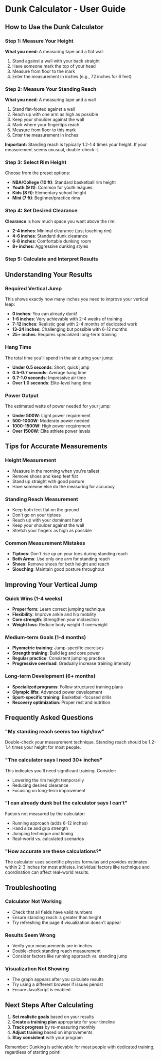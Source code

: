 # Dunk Calculator - User Guide

## How to Use the Dunk Calculator

### Step 1: Measure Your Height
**What you need:** A measuring tape and a flat wall

1. Stand against a wall with your back straight
2. Have someone mark the top of your head
3. Measure from floor to the mark
4. Enter the measurement in inches (e.g., 72 inches for 6 feet)

### Step 2: Measure Your Standing Reach
**What you need:** A measuring tape and a wall

1. Stand flat-footed against a wall
2. Reach up with one arm as high as possible
3. Keep your shoulder against the wall
4. Mark where your fingertips reach
5. Measure from floor to this mark
6. Enter the measurement in inches

**Important:** Standing reach is typically 1.2-1.4 times your height. If your measurement seems unusual, double-check it.

### Step 3: Select Rim Height
Choose from the preset options:
- **NBA/College (10 ft)**: Standard basketball rim height
- **Youth (9 ft)**: Common for youth leagues
- **Kids (8 ft)**: Elementary school height
- **Mini (7 ft)**: Beginner/practice rims

### Step 4: Set Desired Clearance
**Clearance** is how much space you want above the rim:
- **2-4 inches**: Minimal clearance (just touching rim)
- **4-6 inches**: Standard dunk clearance
- **6-8 inches**: Comfortable dunking room
- **8+ inches**: Aggressive dunking styles

### Step 5: Calculate and Interpret Results

## Understanding Your Results

### Required Vertical Jump
This shows exactly how many inches you need to improve your vertical leap:
- **0 inches**: You can already dunk!
- **1-6 inches**: Very achievable with 2-4 weeks of training
- **7-12 inches**: Realistic goal with 2-4 months of dedicated work
- **13-24 inches**: Challenging but possible with 6-12 months
- **25+ inches**: Requires specialized long-term training

### Hang Time
The total time you'll spend in the air during your jump:
- **Under 0.5 seconds**: Short, quick jump
- **0.5-0.7 seconds**: Average hang time
- **0.7-1.0 seconds**: Impressive air time
- **Over 1.0 seconds**: Elite-level hang time

### Power Output
The estimated watts of power needed for your jump:
- **Under 500W**: Light power requirement
- **500-1000W**: Moderate power needed
- **1000-1500W**: High power requirement
- **Over 1500W**: Elite athlete power levels

## Tips for Accurate Measurements

### Height Measurement
- Measure in the morning when you're tallest
- Remove shoes and keep feet flat
- Stand up straight with good posture
- Have someone else do the measuring for accuracy

### Standing Reach Measurement
- Keep both feet flat on the ground
- Don't go on your tiptoes
- Reach up with your dominant hand
- Keep your shoulder against the wall
- Stretch your fingers as high as possible

### Common Measurement Mistakes
- **Tiptoes**: Don't rise up on your toes during standing reach
- **Both Arms**: Use only one arm for standing reach
- **Shoes**: Remove shoes for both height and reach
- **Slouching**: Maintain good posture throughout

## Improving Your Vertical Jump

### Quick Wins (1-4 weeks)
- **Proper form**: Learn correct jumping technique
- **Flexibility**: Improve ankle and hip mobility
- **Core strength**: Strengthen your midsection
- **Weight loss**: Reduce body weight if overweight

### Medium-term Goals (1-4 months)
- **Plyometric training**: Jump-specific exercises
- **Strength training**: Build leg and core power
- **Regular practice**: Consistent jumping practice
- **Progressive overload**: Gradually increase training intensity

### Long-term Development (6+ months)
- **Specialized programs**: Follow structured training plans
- **Olympic lifts**: Advanced power development
- **Sport-specific training**: Basketball-focused drills
- **Recovery optimization**: Proper rest and nutrition

## Frequently Asked Questions

### "My standing reach seems too high/low"
Double-check your measurement technique. Standing reach should be 1.2-1.4 times your height for most people.

### "The calculator says I need 30+ inches"
This indicates you'll need significant training. Consider:
- Lowering the rim height temporarily
- Reducing desired clearance
- Focusing on long-term improvement

### "I can already dunk but the calculator says I can't"
Factors not measured by the calculator:
- Running approach (adds 6-12 inches)
- Hand size and grip strength
- Jumping technique and timing
- Real-world vs. calculated scenarios

### "How accurate are these calculations?"
The calculator uses scientific physics formulas and provides estimates within 2-3 inches for most athletes. Individual factors like technique and coordination can affect real-world results.

## Troubleshooting

### Calculator Not Working
- Check that all fields have valid numbers
- Ensure standing reach is greater than height
- Try refreshing the page if visualization doesn't appear

### Results Seem Wrong
- Verify your measurements are in inches
- Double-check standing reach measurement
- Consider factors like running approach vs. standing jump

### Visualization Not Showing
- The graph appears after you calculate results
- Try using a different browser if issues persist
- Ensure JavaScript is enabled

## Next Steps After Calculating

1. **Set realistic goals** based on your results
2. **Create a training plan** appropriate for your timeline
3. **Track progress** by re-measuring monthly
4. **Adjust training** based on improvements
5. **Stay consistent** with your program

Remember: Dunking is achievable for most people with dedicated training, regardless of starting point!